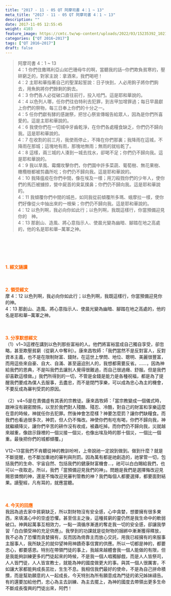 ```yaml
---
title: "2017 - 11 - 05 QT 阿摩司書 4：1 ~ 13"
meta_title: "2017 - 11 - 05 QT 阿摩司書 4：1 ~ 13"
description: ""
date: 2017-11-05 12:55:45
weight: 4103
feature_image: https://cmtc.tw/wp-content/uploads/2022/03/15235392_10211799862337740_180693556567566654_o-1.webp
categories: ["QT 2016~2017"]
tags: ["QT 2016~2017"]
draft: false
---
```


<blockquote>阿摩司書 4：1 ~ 13<br />
4：1 你們住撒瑪利亞山如巴珊母牛的啊，當聽我的話─你們欺負貧寒的，壓碎窮乏的，對家主說：拿酒來，我們喝吧！<br />
4：2 主耶和華指著自己的聖潔起誓說：日子快到，人必用鉤子將你們鉤去，用魚鉤將你們餘剩的鉤去。<br />
4：3 你們各人必從破口直往前行，投入哈門。這是耶和華說的。<br />
4：4 以色列人哪，任你們往伯特利去犯罪，到吉甲加增罪過；每日早晨獻上你們的祭物，每三日奉上你們的十分之一。<br />
4：5 任你們獻有酵的感謝祭，把甘心祭宣傳報告給眾人，因為是你們所喜愛的。這是主耶和華說的。<br />
4：6 我使你們在一切城中牙齒乾淨，在你們各處糧食缺乏，你們仍不歸向我。這是耶和華說的。<br />
4：7 在收割的前三月，我使雨停止，不降在你們那裏；我降雨在這城，不降雨在那城；這塊地有雨，那塊地無雨；無雨的就枯乾了。<br />
4：8 這樣，兩三城的人湊到一城去找水，卻喝不足；你們仍不歸向我。這是耶和華說的。<br />
4：9 我以旱風、霉爛攻擊你們，你們園中許多菜蔬、葡萄樹、無花果樹、橄欖樹都被剪蟲所吃；你們仍不歸向我。這是耶和華說的。<br />
4：10 我降瘟疫在你們中間，像在埃及一樣；用刀殺戮你們的少年人，使你們的馬匹被擄掠，營中屍首的臭氣撲鼻；你們仍不歸向我。這是耶和華說的。<br />
4：11 我傾覆你們中間的城邑，如同我從前傾覆所多瑪、蛾摩拉一樣，使你們好像從火中抽出來的一根柴；你們仍不歸向我。這是耶和華說的。<br />
4：12 以色列啊，我必向你如此行；以色列啊，我既這樣行，你當預備迎見你的　神。<br />
4：13 那創山、造風、將心意指示人、使晨光變為幽暗、腳踏在地之高處的，他的名是耶和華─萬軍之神。</blockquote><br />
&nbsp;<br />
<br />
&nbsp;<br />
<br />
<span style="color: #ff6600;"><strong>1. </strong><strong>經文誦讀</strong></span><br />
<br />
<span style="color: #ff6600;"><strong> </strong></span><br />
<br />
<span style="color: #ff6600;"><strong>2. </strong><strong>領受經文<br />
</strong></span>摩 4：12 以色列啊，我必向你如此行；以色列啊，我既這樣行，你當預備迎見你的神。<br />
4：13 那創山、造風、將心意指示人、使晨光變為幽暗、腳踏在地之高處的，他的名是耶和華─萬軍之神。<br />
<br />
&nbsp;<br />
<br />
<span style="color: #ff6600;"><strong>3. 分享默想經文<br />
</strong></span>（1）v1~3這裡在講到以色列那些富裕的人。他們將富裕當成自己獨自享受，卻忽略，甚至欺壓貧窮（從窮人中奪利）。康來昌牧師：「我們當然不是反對富人，反對資本主義，也不是在限制財富、錢財。在這世上學問、地位、聰明、美麗很豐富，而用這些來自豪、自大、自滿、甚至逼迫別人的，我想都需要反省。……，因為神給我們的恩典，不是叫我們去讓別人覺得很難過，而自己很過癮、舒服。但是我們卻喜歡這樣做。」我們所得到的一切，不管是金錢是能力是各種祝福，都是為了提醒我們要成為僕人去服事，去盡忠，而不是閉門享樂，可以成為忠心為主的機會，不要反成為審判受罰的原因。<br />
<br />
（2）v4~5是在責備虛有其表的宗教徒。康來昌牧師：「當宗教變成一個儀式時，跟神沒有親密關係，以至於我們對人殘酷、殘忍、冷酷，對自己的財富和享樂這麼在意的時候，神就任你去犯罪。然後神會怎麼樣？神要怎麼罰？讓你們缺糧食。而我們也看過很多次，神罰，但人仍不悔改。神使你們有吃有喝，你們不歸向我，神就繼續降災，讓你們辛苦的耕作沒有收成，被蟲吃掉。而你們仍不歸向我，災就越來越重，像啟示錄裡的一個災接一個災，也像出埃及時的那十個災，一個比一個重。最後把你們的城都傾覆。」<br />
<br />
V12~13當我們不肯聽從神的教訓吩咐，上帝說祂一定說到做到。做到什麼？就是不斷提醒，也不斷加重祂的審判與刑罰。因為萬有都是祂創造的，祂掌管一切，包括我們的生命、宇宙自然、包括我們的健康財富機會…，祂可以白白賜給我們，也可以一夜取走。所以，我們「當預備迎見我們的神」。問題是我們是選擇悔改迎見賜恩憐憫的神，還是不悔改迎見審判管教的神？我們每個人都要選擇，都要面對結果。讀聖經，凡有耳的，就應當聽。<br />
<br />
&nbsp;<br />
<br />
<span style="color: #ff6600;"><strong>4. 今天的回應<br />
</strong></span>我因為過去家中貧窮缺乏，所以對財物沒有安全感，心中貪婪，想要擁有很多東西，來填滿心中的空虛恐懼。甚至信主之後，這種貧窮的靈仍然是我生命中的軟弱破口。神興起萬事互相效力，一點一滴循序漸進的奪走我一切的安全感，卻讓我學習「白白領受神的充足供應」。我學到的功課就是從財物的捆綁中漸漸獲得釋放，我不必為了恐懼而貪婪擁有，反而因為倚靠主而放心交託，用我已經擁有的來服事主服事人，我所缺乏的就仰望神用神蹟奇事信實的供應。所以一切都是神的，都要忠心，都要感恩。特別在帶領門徒的事上，我越來越體會我一個人能做的有限，但是我能夠訓練更多的門徒起來的時候，不是我一個人唱獨腳戲，而是人人皆祭司，人人皆門徒，人人皆宣教士，就能為神的國度做更大的事。與其一個人很厲害，不如讓大家都能夠成長茁壯，生生不息。我相信我們最好的使命，不是為自己拼命積攢，而是幫助願意的人一起成長，今天特別為所有願意成為門徒的弟兄姊妹禱告。有的還要加給他們，忠心為主去訓練、為主去擺上，為神的國度去帶領出更多生命不斷成長復興的門徒出來，阿們！<br />
<br />
&nbsp;
        